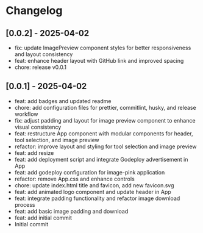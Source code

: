 # Changelog

## [0.0.2] - 2025-04-02

- fix: update ImagePreview component styles for better responsiveness and layout consistency
- feat: enhance header layout with GitHub link and improved spacing
- chore: release v0.0.1

## [0.0.1] - 2025-04-02

- feat: add badges and updated readme
- chore: add configuration files for prettier, commitlint, husky, and release workflow
- fix: adjust padding and layout for image preview component to enhance visual consistency
- feat: restructure App component with modular components for header, tool selection, and image preview
- refactor: improve layout and styling for tool selection and image preview
- feat: add resize
- feat: add deployment script and integrate Godeploy advertisement in App
- feat: add godeploy configuration for image-pink application
- refactor: remove App.css and enhance controls
- chore: update index.html title and favicon, add new favicon.svg
- feat: add animated logo component and update header in App
- feat: integrate padding functionality and refactor image download process
- feat: add basic image padding and download
- feat: add initial commit
- Initial commit
